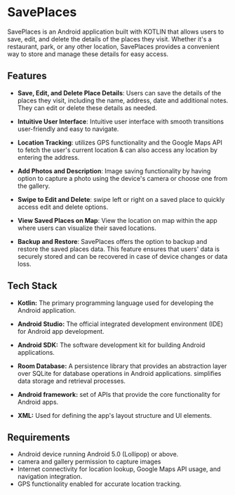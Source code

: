 # SavePlaces

SavePlaces is an Android application built with KOTLIN that allows users to save, edit, and delete the details of the places they visit. Whether it's a restaurant, park, or any other location, SavePlaces provides a convenient way to store and manage these details for easy access.

## Features

- **Save, Edit, and Delete Place Details**: Users can save the details of the places they visit, including the name, address, date and additional notes. They can edit or delete these details as needed.

- **Intuitive User Interface**: Intuitive user interface with smooth transitions user-friendly and easy to navigate.

- **Location Tracking**: utilizes GPS functionality and the Google Maps API to fetch the user's current location & can also access any location by entering the address.

- **Add Photos and Description**: Image saving functionality by having option to capture a photo using the device's camera or choose one from the gallery.

- **Swipe to Edit and Delete**: swipe left or right on a saved place to quickly access edit and delete options. 

- **View Saved Places on Map**: View the location on map within the app where users can visualize their saved locations.

- **Backup and Restore**: SavePlaces offers the option to backup and restore the saved places data. This feature ensures that users' data is securely stored and can be recovered in case of device changes or data loss.


## Tech Stack

- **Kotlin:** The primary programming language used for developing the Android application.

- **Android Studio:** The official integrated development environment (IDE) for Android app development.

- **Android SDK:** The software development kit for building Android applications.

- **Room Database:** A persistence library that provides an abstraction layer over SQLite for database operations in Android applications. simplifies data storage and retrieval processes.

- **Android framework:**  set of APIs that provide the core functionality for Android apps.

- **XML:** Used for defining the app's layout structure and UI elements.


## Requirements

- Android device running Android 5.0 (Lollipop) or above.
- camera and gallery permission to capture images
- Internet connectivity for location lookup, Google Maps API usage, and navigation integration.
- GPS functionality enabled for accurate location tracking.

